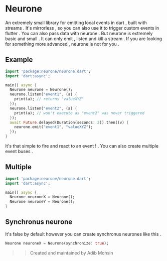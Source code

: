 # Neurone
An extremely small library for emitting local events in dart , built with streams . It's mirrorless , so you can also use it to trigger custom events in flutter . You can also pass data with neurone . But neurone is extremely basic and small . It can only emit , listen and kill a stream . If you are looking for something more advanced , neurone is not for you .

## Example
```dart
import 'package:neurone/neurone.dart';
import 'dart:async';

main() async {
  Neurone neurone = Neurone();
  neurone.listen("event1", (a) {
    print(a); // returns "valueXYZ"
  });
  neurone.listen("event2", (a) {
    print(a); // won't execute as "event2" was never triggered
  });
  await Future.delayed(Duration(seconds: 2)).then((v) {
    neurone.emit("event1", "valueXYZ");
  });
}
```

It's that simple to fire and react to an event ! .
You can also create multiple event buses .

## Multiple
```dart
import 'package:neurone/neurone.dart';
import 'dart:async';

main() async {
  Neurone neuroneX = Neurone();
  Neurone neuroneY = Neurone();
}
```
## Synchronus neurone
It's false by default however you can create synchronus neurones like this .
```dart
Neurone neuroneX = Neurone(synchronize: true);
```


>> Created and maintained by Adib Mohsin
